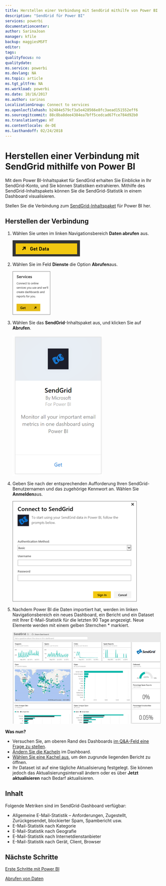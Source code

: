 ```yaml
---
title: Herstellen einer Verbindung mit SendGrid mithilfe von Power BI
description: "SendGrid für Power BI"
services: powerbi
documentationcenter: 
author: SarinaJoan
manager: kfile
backup: maggiesMSFT
editor: 
tags: 
qualityfocus: no
qualitydate: 
ms.service: powerbi
ms.devlang: NA
ms.topic: article
ms.tgt_pltfrm: NA
ms.workload: powerbi
ms.date: 10/16/2017
ms.author: sarinas
LocalizationGroup: Connect to services
ms.openlocfilehash: b2484e579cf3a5e428566e8fc3aead151552eff6
ms.sourcegitcommit: 88c8ba8dee4384ea7bff5cedcad67fce784d92b0
ms.translationtype: HT
ms.contentlocale: de-DE
ms.lasthandoff: 02/24/2018
---
```

# <a name="connect-to-sendgrid-with-power-bi"></a>Herstellen einer Verbindung mit SendGrid mithilfe von Power BI
Mit dem Power BI-Inhaltspaket für SendGrid erhalten Sie Einblicke in Ihr SendGrid-Konto, und Sie können Statistiken extrahieren. Mithilfe des SendGrid-Inhaltspakets können Sie die SendGrid-Statistik in einem Dashboard visualisieren.

Stellen Sie die Verbindung zum [SendGrid-Inhaltspaket](https://app.powerbi.com/getdata/services/sendgrid) für Power BI her.

## <a name="how-to-connect"></a>Herstellen der Verbindung
1. Wählen Sie unten im linken Navigationsbereich **Daten abrufen** aus.
   
   ![](media/service-connect-to-sendgrid/pbi_getdata.png) 
2. Wählen Sie im Feld **Dienste** die Option **Abrufen**aus.
   
   ![](media/service-connect-to-sendgrid/pbi_getservices.png) 
3. Wählen Sie das **SendGrid**-Inhaltspaket aus, und klicken Sie auf **Abrufen**.
   
   ![](media/service-connect-to-sendgrid/sendgrid.png) 
4. Geben Sie nach der entsprechenden Aufforderung Ihren SendGrid-Benutzernamen und das zugehörige Kennwort an. Wählen Sie **Anmelden**aus.
   
   ![](media/service-connect-to-sendgrid/pbi_sendgridsignin.png)
5. Nachdem Power BI die Daten importiert hat, werden im linken Navigationsbereich ein neues Dashboard, ein Bericht und ein Dataset mit Ihrer E-Mail-Statistik für die letzten 90 Tage angezeigt. Neue Elemente werden mit einem gelben Sternchen \* markiert.
   
   ![](media/service-connect-to-sendgrid/pbi_sendgriddash.png)

**Was nun?**

* Versuchen Sie, am oberen Rand des Dashboards [im Q&A-Feld eine Frage zu stellen](power-bi-q-and-a.md).
* [Ändern Sie die Kacheln](service-dashboard-edit-tile.md) im Dashboard.
* [Wählen Sie eine Kachel aus](service-dashboard-tiles.md), um den zugrunde liegenden Bericht zu öffnen.
* Ihr Dataset ist auf eine tägliche Aktualisierung festgelegt. Sie können jedoch das Aktualisierungsintervall ändern oder es über **Jetzt aktualisieren** nach Bedarf aktualisieren.

## <a name="whats-included"></a>Inhalt
Folgende Metriken sind im SendGrid-Dashboard verfügbar:

* Allgemeine E-Mail-Statistik – Anforderungen, Zugestellt, Zurückgesendet, blockierter Spam, Spambericht usw.
* E-Mail-Statistik nach Kategorie
* E-Mail-Statistik nach Geografie
* E-Mail-Statistik nach Internetdienstanbieter
* E-Mail-Statistik nach Gerät, Client, Browser

## <a name="next-steps"></a>Nächste Schritte
[Erste Schritte mit Power BI](service-get-started.md)

[Abrufen von Daten](service-get-data.md)

